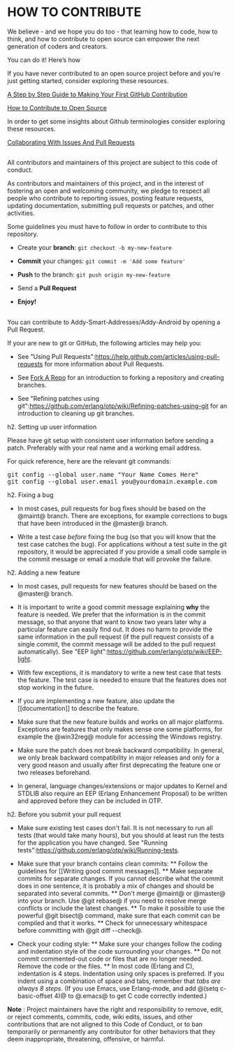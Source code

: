 # HOW TO CONTRIBUTE

We believe - and we hope you do too - that learning how to code, how to think, and how to contribute to open source can empower the next generation of coders and creators.

You can do it! Here’s how

If you have never contributed to an open source project before and you’re just getting started, consider exploring these resources.

[A Step by Step Guide to Making Your First GitHub Contribution](https://codeburst.io/a-step-by-step-guide-to-making-your-first-github-contribution-5302260a2940)

[How to Contribute to Open Source](https://opensource.guide/how-to-contribute/)


In order to get some insights about Github terminologies consider exploring these resources.

[Collaborating With Issues And Pull Requests](https://help.github.com/categories/collaborating-with-issues-and-pull-requests/)

##

All contributors and maintainers of this project are subject to this code of conduct.

As contributors and maintainers of this project, and in the interest of fostering an open and welcoming community, we pledge to respect all people who contribute to reporting issues, posting feature requests, updating documentation, submitting pull requests or patches, and other activities.


Some guidelines you must have to follow in order to contribute to this repository.

*  Create your **branch**: `git checkout -b my-new-feature`

*  **Commit** your changes: `git commit -m 'Add some feature'`

*  **Push** to the branch: `git push origin my-new-feature`

*  Send a **Pull Request**

*  **Enjoy!**

##

You can contribute to Addy-Smart-Addresses/Addy-Android by opening a Pull Request.

If your are new to git or GitHub, the following articles may help you:

* See "Using Pull Requests":https://help.github.com/articles/using-pull-requests for more information about Pull Requests.

* See <a href="http://help.github.com/forking/">Fork A Repo</a> for an introduction to forking a repository and creating branches.

* See "Refining patches using git":https://github.com/erlang/otp/wiki/Refining-patches-using-git for an introduction to cleaning up git branches.

h2. Setting up user information

Please have git setup with consistent user information before sending a patch. Preferably with your real name and a working email address.

For quick reference, here are the relevant git commands:

<pre>
git config --global user.name "Your Name Comes Here"
git config --global user.email you@yourdomain.example.com
</pre>

h2. Fixing a bug

* In most cases, pull requests for bug fixes should be based on the @maint@ branch. There are exceptions, for example corrections to bugs that have been introduced in the @master@ branch.

* Write a test case *before* fixing the bug (so that you will know that the test case catches the bug). For applications without a test suite in the git repository, it would be appreciated if you provide a small code sample in the commit message or email a module that will provoke the failure.

h2. Adding a new feature

* In most cases, pull requests for new features should be based on the @master@ branch.

* It is important to write a good commit message explaining **why** the feature is needed. We prefer that the information is in the commit message, so that anyone that want to know two years later why a particular feature can easily find out. It does no harm to provide the same information in the pull request (if the pull request consists of a single commit, the commit message will be added to the pull request automatically). See "EEP light":https://github.com/erlang/otp/wiki/EEP-light.

* With few exceptions, it is mandatory to write a new test case that tests the feature. The test case is needed to ensure that the features does not stop working in the future.

* If you are implementing a new feature, also update the [[documentation]] to describe the feature.

* Make sure that the new feature builds and works on all major platforms. Exceptions are features that only makes sense one some platforms, for example the @win32reg@ module for accessing the Windows registry.

* Make sure the patch does not break backward compatibility. In general, we only break backward compatibility in major releases and only for a very good reason and usually after first deprecating the feature one or two releases beforehand.

* In general, language changes/extensions or major updates to Kernel and STDLIB also require an EEP (Erlang Enhancement Proposal) to be written and approved before they can be included in OTP.

h2. Before you submit your pull request

* Make sure existing test cases don't fail. It is not necessary to run all tests (that would take many hours), but you should at least run the tests for the application you have changed. See "Running tests":https://github.com/erlang/otp/wiki/Running-tests.

* Make sure that your branch contains clean commits:
** Follow the guidelines for [[Writing good commit messages]].
** Make separate commits for separate changes. If you cannot describe what the commit does in one sentence, it is probably a mix of changes and should be separated into several commits.
** Don't merge @maint@ or @master@ into your branch. Use @git rebase@ if you need to resolve merge conflicts or include the latest changes.
** To make it possible to use the powerful @git bisect@ command, make sure that each commit can be compiled and that it works.
** Check for unnecessary whitespace before committing with @git diff --check@.

* Check your coding style:
** Make sure your changes follow the coding and indentation style of the code surrounding your changes.
** Do not commit commented-out code or files that are no longer needed. Remove the code or the files.
** In most code (Erlang and C), indentation is 4 steps. Indentation using only spaces is preferred. If you indent using a combination of space and tabs, remember that *tabs are always 8 steps.* (If you use Emacs, use Erlang-mode, and add @(setq c-basic-offset 4)@ to @.emacs@ to get C code correctly indented.)

**Note** : Project maintainers have the right and responsibility to remove, edit, or reject comments, commits, code, wiki edits, issues, and other contributions that are not aligned to this Code of Conduct, or to ban temporarily or permanently any contributor for other behaviors that they deem inappropriate, threatening, offensive, or harmful.
